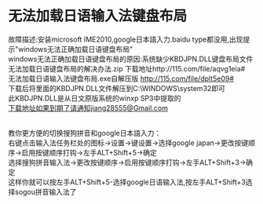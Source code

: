 # 无法加载日语输入法键盘布局

故障描述:安装microsoft IME2010,google日本語入力.baidu type都没用,出现提示"windows无法正确加载日语键盘布局"
<br>
windows无法正确加载日语键盘布局的原因:系统缺少KBDJPN.DLL键盘布局文件
<br>
无法加载日语键盘布局的解决办法.zip 下载地址http://115.com/file/aqvg1eia#
<br>
无法加载日语输入法键盘布局.exe自解压版 http://115.com/file/dplt5e09#
<br>
下载后将里面的KBDJPN.DLL文件解压到C:\WINDOWS\system32即可
<br>
此KBDJPN.DLL是从日文原版系统的winxp SP3中提取的
<br>
下载地址如果到期了请通知jiang28555@Gmail.com
<br>

<br>
教你更方便的切换搜狗拼音和google日本語入力：
<br>
右键点击输入法任务栏处的图标->设置->键设置->选择google japan->更改按键顺序->启用按键顺序打钩->左手ALT+Shift+5->确定
<br>
         选择搜狗拼音输入法->更改按键顺序->启用按键顺序打钩->左手ALT+Shift+3->确定
<br>
这样你就可以按左手ALT+Shift+5-选择google日语输入法,按左手ALT+Shift+3选择sogou拼音输入法了
<br>

